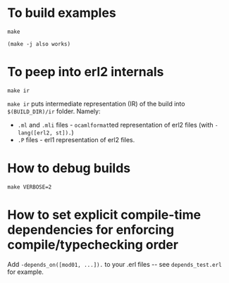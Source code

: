 # To build examples

    make

    (make -j also works)


# To peep into erl2 internals

    make ir

`make ir` puts intermediate representation (IR) of the build into `$(BUILD_DIR)/ir` folder. Namely:

- `.ml` and `.mli` files - `ocamlformat`ted representation of erl2 files (with `-lang([erl2, st]).`)
- `.P` files - erl1 representation of erl2 files.

# How to debug builds

    make VERBOSE=2


# How to set explicit compile-time dependencies for enforcing compile/typechecking order

Add `-depends_on([mod01, ...]).` to your .erl files -- see `depends_test.erl` for example.
